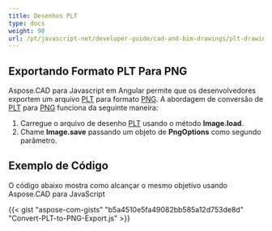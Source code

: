 ```yaml
---
title: Desenhos PLT
type: docs
weight: 90
url: /pt/javascript-net/developer-guide/cad-and-bim-drawings/plt-drawings/
---
```


## **Exportando Formato PLT Para PNG**

Aspose.CAD para Javascript em Angular permite que os desenvolvedores exportem um arquivo [PLT](https://docs.fileformat.com/cad/plt/) para formato [PNG](https://docs.fileformat.com/image/png/).
A abordagem de conversão de [PLT](https://docs.fileformat.com/cad/plt/) para [PNG](https://docs.fileformat.com/image/png/) funciona da seguinte maneira:

1. Carregue o arquivo de desenho [PLT](https://docs.fileformat.com/cad/plt/) usando o método **Image.load**.
1. Chame **Image.save** passando um objeto de **PngOptions** como segundo parâmetro.

## Exemplo de Código

O código abaixo mostra como alcançar o mesmo objetivo usando Aspose.CAD para JavaScript

{{< gist "aspose-com-gists" "b5a4510e5fa49082bb585a12d753de8d" "Convert-PLT-to-PNG-Export.js" >}}
